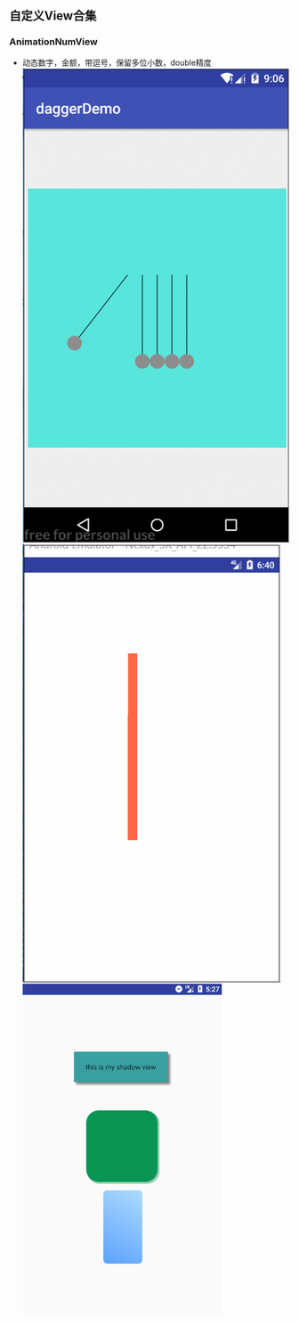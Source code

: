 ## 自定义View合集
### AnimationNumView
* 动态数字，金额，带逗号，保留多位小数，double精度
![img](https://github.com/androidty/CustomView/blob/dev/img/pmldb.gif)
![img](https://github.com/androidty/CustomView/blob/dev/img/tywave.gif)
![img](https://github.com/androidty/CustomView/blob/dev/img/shadow.png)